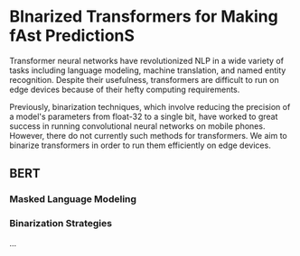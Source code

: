 # BInarized Transformers for Making fAst PredictionS
Transformer neural networks have revolutionized NLP in a wide variety of tasks including language modeling, machine translation, and named entity recognition. 
Despite their usefulness, transformers are difficult to run on edge devices because of their hefty computing requirements. 

Previously, binarization techniques, which involve reducing the precision of a model's parameters from float-32 to a single bit,
have worked to great success in running convolutional neural networks on mobile phones. However, there do not currently such methods for transformers.
We aim to binarize transformers in order to run them efficiently on edge devices. 

## BERT
### Masked Language Modeling

### Binarization Strategies
...

